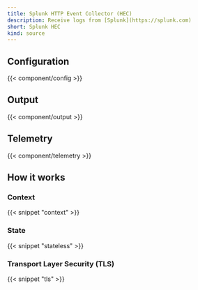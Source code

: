 ```yaml
---
title: Splunk HTTP Event Collector (HEC)
description: Receive logs from [Splunk](https://splunk.com)
short: Splunk HEC
kind: source
---
```


## Configuration

{{< component/config >}}

## Output

{{< component/output >}}

## Telemetry

{{< component/telemetry >}}

## How it works

### Context

{{< snippet "context" >}}

### State

{{< snippet "stateless" >}}

### Transport Layer Security (TLS)

{{< snippet "tls" >}}
